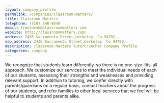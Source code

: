 ```yaml
---
layout: company_profile
permalink: /companies/classroom-matters/
title: Classroom Matters
telephone: (510) 540-8646
email: frontdesk@classroommatters.com
website: http://classroommatters.com/
address: 2436 Sacramento Street,berkeley, Ca 94702,,
map_address: 2436 Sacramento Street,berkeley, Ca 94702,,
description: Classroom Matters TutorCruncher Company Profile
categories: company
---
```

We recognize that students learn differently–so there is no one-size-fits-all approach.  We customize our services to meet the individual needs of each of our students, assessing their strengths and weaknesses and providing relevant support.   In addition to tutoring, we confer directly with parents/guardians on a regular basis, contact teachers about the progress of our students, and refer families to other local services that we feel will be helpful to students and parents alike.
